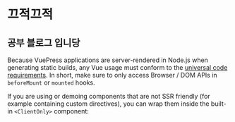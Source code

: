 # 끄적끄적

## 공부 블로그 입니당

Because VuePress applications are server-rendered in Node.js when generating static builds, any Vue usage must conform to the [universal code requirements](https://ssr.vuejs.org/en/universal.html). In short, make sure to only access Browser / DOM APIs in `beforeMount` or `mounted` hooks.

If you are using or demoing components that are not SSR friendly (for example containing custom directives), you can wrap them inside the built-in `<ClientOnly>` component:
<!--stackedit_data:
eyJoaXN0b3J5IjpbMTU5ODc1Mzk1OV19
-->